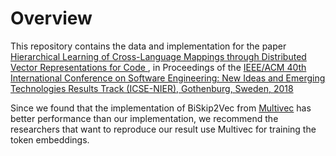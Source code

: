 # Overview

This repository contains the data and implementation for the paper <a href="https://bdqnghi.github.io/files/icse-18-nier.pdf">Hierarchical Learning of Cross-Language Mappings through Distributed Vector Representations for Code </a>, in Proceedings of the <a href="https://www.icse2018.org/"> IEEE/ACM 40th International Conference on Software Engineering: New Ideas and Emerging Technologies Results Track (ICSE-NIER), Gothenburg, Sweden, 2018 </a>

Since we found that the implementation of BiSkip2Vec from <a href="https://github.com/eske/multivec">Multivec</a> has better performance than our implementation, we recommend the researchers that want to reproduce our result use Multivec for training the token embeddings.
